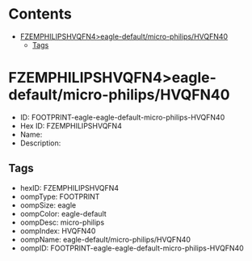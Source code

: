 



Contents
========

* [FZEMPHILIPSHVQFN4>eagle-default/micro-philips/HVQFN40](#fzemphilipshvqfn4eagle-defaultmicro-philipshvqfn40)
	* [Tags](#tags)

# FZEMPHILIPSHVQFN4>eagle-default/micro-philips/HVQFN40

- ID: FOOTPRINT-eagle-eagle-default-micro-philips-HVQFN40
- Hex ID: FZEMPHILIPSHVQFN4
- Name: 
- Description: 

## Tags

- hexID: FZEMPHILIPSHVQFN4
- oompType: FOOTPRINT
- oompSize: eagle
- oompColor: eagle-default
- oompDesc: micro-philips
- oompIndex: HVQFN40
- oompName: eagle-default/micro-philips/HVQFN40
- oompID: FOOTPRINT-eagle-eagle-default-micro-philips-HVQFN40

